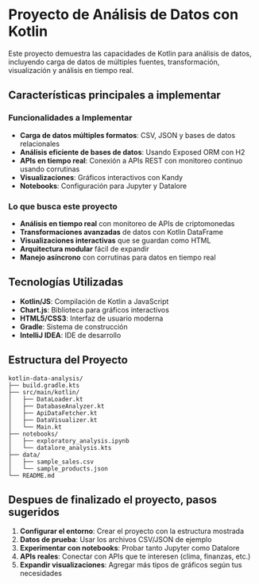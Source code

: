 # Proyecto de Análisis de Datos con Kotlin

Este proyecto demuestra las capacidades de Kotlin para análisis de datos, incluyendo carga de datos de múltiples fuentes, transformación, visualización y análisis en tiempo real.

## Características principales a implementar

### Funcionalidades a Implementar

- **Carga de datos múltiples formatos**: CSV, JSON y bases de datos relacionales
- **Análisis eficiente de bases de datos**: Usando Exposed ORM con H2
- **APIs en tiempo real**: Conexión a APIs REST con monitoreo continuo usando corrutinas
- **Visualizaciones**: Gráficos interactivos con Kandy
- **Notebooks**: Configuración para Jupyter y Datalore

### Lo que busca este proyecto

- **Análisis en tiempo real** con monitoreo de APIs de criptomonedas
- **Transformaciones avanzadas** de datos con Kotlin DataFrame
- **Visualizaciones interactivas** que se guardan como HTML
- **Arquitectura modular** fácil de expandir
- **Manejo asíncrono** con corrutinas para datos en tiempo real

## Tecnologías Utilizadas

- **Kotlin/JS**: Compilación de Kotlin a JavaScript
- **Chart.js**: Biblioteca para gráficos interactivos
- **HTML5/CSS3**: Interfaz de usuario moderna
- **Gradle**: Sistema de construcción
- **IntelliJ IDEA**: IDE de desarrollo

## Estructura del Proyecto

```
kotlin-data-analysis/
├── build.gradle.kts
├── src/main/kotlin/
│   ├── DataLoader.kt
│   ├── DatabaseAnalyzer.kt
│   ├── ApiDataFetcher.kt
│   ├── DataVisualizer.kt
│   └── Main.kt
├── notebooks/
│   ├── exploratory_analysis.ipynb
│   └── datalore_analysis.kts
├── data/
│   ├── sample_sales.csv
│   └── sample_products.json
└── README.md
```
## Despues de finalizado el proyecto, pasos sugeridos

1. **Configurar el entorno**: Crear el proyecto con la estructura mostrada
2. **Datos de prueba**: Usar los archivos CSV/JSON de ejemplo
3. **Experimentar con notebooks**: Probar tanto Jupyter como Datalore
4. **APIs reales**: Conectar con APIs que te interesen (clima, finanzas, etc.)
5. **Expandir visualizaciones**: Agregar más tipos de gráficos según tus necesidades
